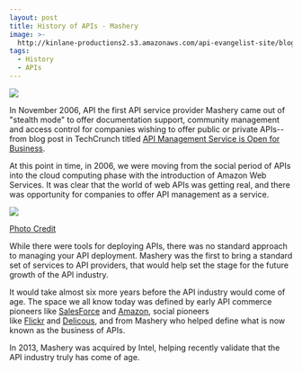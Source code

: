```yaml
---
layout: post
title: History of APIs - Mashery
image: >-
  http://kinlane-productions2.s3.amazonaws.com/api-evangelist-site/blog/mashery-old-logo.png
tags:
  - History
  - APIs
---
```

[![](https://s3.amazonaws.com/kinlane-productions2/api-evangelist/mashery/mashery-old-logo.png)](http://mashery.com/)

In November 2006, API the first API service provider Mashery came out of "stealth mode" to offer documentation support, community management and access control for companies wishing to offer public or private APIs--from blog post in TechCrunch titled [API Management Service is Open for Business](http://techcrunch.com/2006/11/06/mashery-api-management-service-is-open-for-business/).

At this point in time, in 2006, we were moving from the social period of APIs into the cloud computing phase with the introduction of Amazon Web Services. It was clear that the world of web APIs was getting real, and there was opportunity for companies to offer API management as a service.

[![](https://s3.amazonaws.com/kinlane-productions2/api-evangelist/mashery/history-mashery-api-management.jpg)](http://techcrunch.com/2006/11/06/mashery-api-management-service-is-open-for-business/)

[Photo Credit](http://techcrunch.com/2006/11/06/mashery-api-management-service-is-open-for-business/)

While there were tools for deploying APIs, there was no standard approach to managing your API deployment. Mashery was the first to bring a standard set of services to API providers, that would help set the stage for the future growth of the API industry.

It would take almost six more years before the API industry would come of age. The space we all know today was defined by early API commerce pioneers like [SalesForce](/2011/01/28/history-of-apis-salesforce-com/ "Salesforce") and [Amazon](/2011/01/28/history-of-apis-amazon-e-commerce/ "Amazon"), social pioneers like [Flickr](/2011/02/09/history-of-apis-flickr-api/ "Flickr") and [Delicous](/2013/06/09/history-of-apis-del-icio-us/), and from Mashery who helped define what is now known as the business of APIs.

In 2013, Mashery was acquired by Intel, helping recently validate that the API industry truly has come of age.